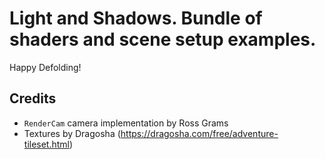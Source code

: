 # Light and Shadows. Bundle of shaders and scene setup examples.


Happy Defolding!

## Credits

* `RenderCam` camera implementation by Ross Grams
* Textures by Dragosha (https://dragosha.com/free/adventure-tileset.html)

